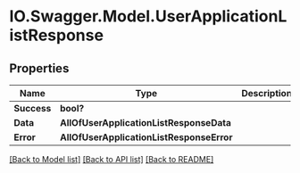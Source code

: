 # IO.Swagger.Model.UserApplicationListResponse
## Properties

Name | Type | Description | Notes
------------ | ------------- | ------------- | -------------
**Success** | **bool?** |  | [optional] 
**Data** | **AllOfUserApplicationListResponseData** |  | [optional] 
**Error** | **AllOfUserApplicationListResponseError** |  | [optional] 

[[Back to Model list]](../README.md#documentation-for-models) [[Back to API list]](../README.md#documentation-for-api-endpoints) [[Back to README]](../README.md)

